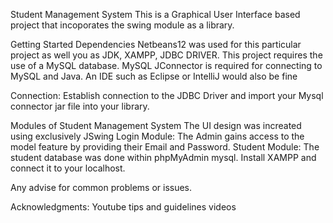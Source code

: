 Student Management System
This is a Graphical User Interface based project that incoporates the swing module as a library.

Getting Started
Dependencies
Netbeans12 was used for this particular project as well you as JDK, XAMPP, JDBC DRIVER.
This project requires the use of a MySQL database.
MySQL JConnector is required for connecting to MySQL and Java.
An IDE such as Eclipse or IntelliJ would also be fine

Connection: Establish connection to the JDBC Driver and import your Mysql connector jar file into your library.

Modules of Student Management System
The UI design was increated using exclusively JSwing 
Login Module: The Admin gains access to the model feature by providing their Email and Password.
Student Module: The student database was done within phpMyAdmin mysql. Install XAMPP and connect it to your localhost.

Any advise for common problems or issues.

Acknowledgments:
Youtube tips and guidelines videos
